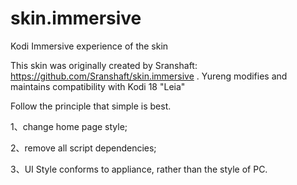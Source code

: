 # skin.immersive
Kodi Immersive experience of the skin

This skin was originally created by Sranshaft:  https://github.com/Sranshaft/skin.immersive .
Yureng modifies and maintains compatibility with Kodi 18 "Leia"

Follow the principle that simple is best.

1、change home page style;

2、remove all script dependencies;

3、UI Style conforms to appliance, rather than the style of PC.

